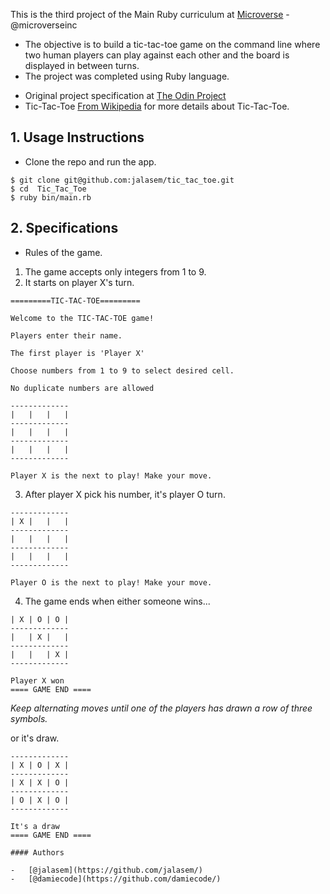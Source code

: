 This is the third project of the Main Ruby curriculum at [Microverse](https://www.microverse.org/) - @microverseinc

* The objective is to build a tic-tac-toe game on the command line where two human players can play against each other and the board is displayed in between turns.
* The project was completed using Ruby language.

-   Original project specification at [The Odin Project](https://www.theodinproject.com/courses/ruby-programming/lessons/oop)
-   Tic-Tac-Toe [From Wikipedia](https://en.wikipedia.org/wiki/Tic-tac-toe) for more details about Tic-Tac-Toe.

## 1. Usage Instructions

- Clone the repo and run the app.
```
$ git clone git@github.com:jalasem/tic_tac_toe.git
$ cd  Tic_Tac_Toe
$ ruby bin/main.rb
```
## 2. Specifications

- Rules of the game.

1. The game accepts only integers from 1 to 9.
2. It starts on player X's turn.
```
=========TIC-TAC-TOE=========

Welcome to the TIC-TAC-TOE game!

Players enter their name.

The first player is 'Player X'

Choose numbers from 1 to 9 to select desired cell.

No duplicate numbers are allowed

-------------
|   |   |   |
-------------
|   |   |   |
-------------
|   |   |   |
-------------

Player X is the next to play! Make your move.
```
3. After player X pick his number, it's player O turn.
```
-------------
| X |   |   |
-------------
|   |   |   |
-------------
|   |   |   |
-------------

Player O is the next to play! Make your move.
```
4. The game ends when either someone wins...

```
| X | O | O |
-------------
|   | X |   |
-------------
|   |   | X |
-------------

Player X won
==== GAME END ====
```
*Keep alternating moves until one of the players has drawn a row of three symbols.*

or it's draw.

```
-------------
| X | O | X |
-------------
| X | X | O |
-------------
| O | X | O |
-------------

It's a draw
==== GAME END ====

#### Authors

-   [@jalasem](https://github.com/jalasem/)
-   [@damiecode](https://github.com/damiecode/)
